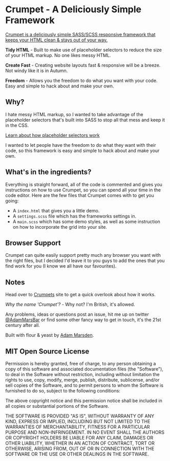 # Crumpet - A Deliciously Simple Framework
[Crumpet is a deliciously simple SASS/SCSS responsive framework that keeps your HTML clean & stays out of your way.](http://suitedpixel.com/crumpet/)

**Tidy HTML** - Built to make use of placeholder selectors to reduce the size of your HTML markup. No one likes messy HTML.

**Create Fast** - Creating website layouts fast & responsive will be a breeze. Not windy like it is in Autumn.

**Freedom** - Allows you the freedom to do what you want with your code. Easy and simple to hack about and make your own.

## Why?

I hate messy HTML markup, so I wanted to take advantage of the placeholder selectors that's built into SASS to stop all that mess and keep it in the CSS.

[Learn about how placeholder selectors work](http://thesassway.com/intermediate/understanding-placeholder-selectors)

I wanted to let people have the freedom to do what they want with their code, so this framework is easy and simple to hack about and make your own.

## What's in the ingredients?

Everything is straight forward, all of the code is commented and gives you instructions on how to use Crumpet, so you can spend all your time in the code editor. Here are the few files that Crumpet comes with to get you going:

* A `index.html` that gives you a little demo.
* A `settings.scss` file which has the frameworks settings in.
* A `main.scss` which has some demo styles, as well as some instruction on how to incorporate the grid into your site.

## Browser Support

Crumpet can quite easily support pretty much any browser you want with the right files, but I decided I'd leave it to you guys to add the ones that you find work for you (I know we all have our favourites).

## Notes

Head over to [Crumpets](http://suitedpixel.com/crumpet/) site to get a quick overlook about how it works.

*Why the name 'Crumpet'?* - Why not? I'm British, it's allowed.

Any problems, ideas or questions post an issue, hit me up on twitter [@AdamMarsBar](https://twitter.com/AdamMarsBar) or find some other fancy way to get in touch, it's the 21st century after all.

Built with flour & yeast by [Adam Marsden](http://adam-marsden.co.uk).

## MIT Open Source License

Permission is hereby granted, free of charge, to any person obtaining a copy of this software and associated documentation files (the "Software"), to deal in the Software without restriction, including without limitation the rights to use, copy, modify, merge, publish, distribute, sublicense, and/or sell copies of the Software, and to permit persons to whom the Software is furnished to do so, subject to the following conditions:

The above copyright notice and this permission notice shall be included in all copies or substantial portions of the Software.

THE SOFTWARE IS PROVIDED "AS IS", WITHOUT WARRANTY OF ANY KIND, EXPRESS OR IMPLIED, INCLUDING BUT NOT LIMITED TO THE WARRANTIES OF MERCHANTABILITY, FITNESS FOR A PARTICULAR PURPOSE AND NON-INFRINGEMENT. IN NO EVENT SHALL THE AUTHORS OR COPYRIGHT HOLDERS BE LIABLE FOR ANY CLAIM, DAMAGES OR OTHER LIABILITY, WHETHER IN AN ACTION OF CONTRACT, TORT OR OTHERWISE, ARISING FROM, OUT OF OR IN CONNECTION WITH THE SOFTWARE OR THE USE OR OTHER DEALINGS IN THE SOFTWARE.
